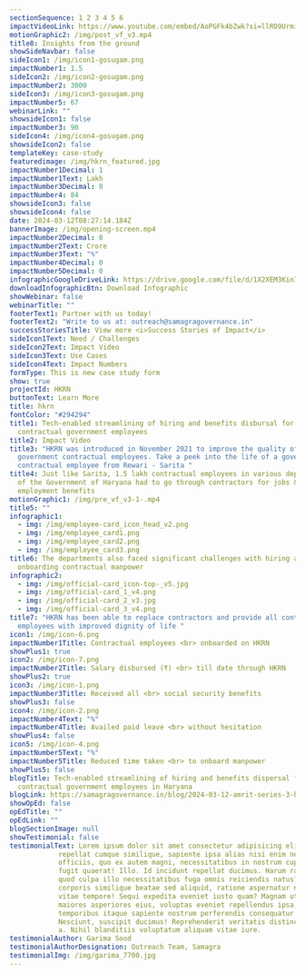 ```yaml
---
sectionSequence: 1 2 3 4 5 6
impactVideoLink: https://www.youtube.com/embed/AoPGFk4bZwk?si=llRO9UrmietJpc-A
motionGraphic2: /img/post_vf_v3.mp4
title8: Insights from the ground
showSideNavbar: false
sideIcon1: /img/icon1-gosugam.png
impactNumber1: 1.5
sideIcon2: /img/icon2-gosugam.png
impactNumber2: 3000
sideIcon3: /img/icon3-gosugam.png
impactNumber5: 67
webinarLink: ""
showsideIcon1: false
impactNumber3: 90
sideIcon4: /img/icon4-gosugam.png
showsideIcon2: false
templateKey: case-study
featuredimage: /img/hkrn_featured.jpg
impactNumber1Decimal: 1
impactNumber1Text: Lakh
impactNumber3Decimal: 0
impactNumber4: 84
showsideIcon3: false
showsideIcon4: false
date: 2024-03-12T08:27:14.184Z
bannerImage: /img/opening-screen.mp4
impactNumber2Decimal: 0
impactNumber2Text: Crore
impactNumber3Text: "%"
impactNumber4Decimal: 0
impactNumber5Decimal: 0
infographicGoogleDriveLink: https://drive.google.com/file/d/1X2XEM3Kin7WD9Mw_l3ag-1SCo6gMsQ8S/view?usp=sharing
downloadInfographicBtn: Download Infographic
showWebinar: false
webinarTitle: ""
footerText1: Partner with us today!
footerText2: "Write to us at: outreach@samagragovernance.in"
successStoriesTitle: View more <i>Success Stories of Impact</i>
sideIcon1Text: Need / Challenges
sideIcon2Text: Impact Video
sideIcon3Text: Use Cases
sideIcon4Text: Impact Numbers
formType: This is new case study form
show: true
projectId: HKRN
buttonText: Learn More
title: hkrn
fontColor: "#294294"
title1: Tech-enabled streamlining of hiring and benefits disbursal for
  contractual government employees
title2: Impact Video
title3: "HKRN was introduced in November 2021 to improve the quality of life of
  government contractual employees. Take a peek into the life of a government
  contractual employee from Rewari - Sarita "
title4: Just like Sarita, 1.5 lakh contractual employees in various departments
  of the Government of Haryana had to go through contractors for jobs &
  employment benefits
motionGraphic1: /img/pre_vf_v3-1-.mp4
title5: ""
infographic1:
  - img: /img/employee-card_icon_head_v2.png
  - img: /img/employee_card1.png
  - img: /img/employee_card2.png
  - img: /img/employee_card3.png
title6: The departments also faced significant challenges with hiring and
  onboarding contractual manpower
infographic2:
  - img: /img/official-card_icon-top-_v5.jpg
  - img: /img/official-card_1_v4.png
  - img: /img/official-card_2_v3.jpg
  - img: /img/official-card_3_v4.png
title7: "HKRN has been able to replace contractors and provide all contractual
  employees with improved dignity of life "
icon1: /img/icon-6.png
impactNumber1Title: Contractual employees <br> onboarded on HKRN
showPlus1: true
icon2: /img/icon-7.png
impactNumber2Title: Salary disbursed (₹) <br> till date through HKRN
showPlus2: true
icon3: /img/icon-1.png
impactNumber3Title: Received all <br> social security benefits
showPlus3: false
icon4: /img/icon-2.png
impactNumber4Text: "%"
impactNumber4Title: Availed paid leave <br> without hesitation
showPlus4: false
icon5: /img/icon-4.png
impactNumber5Text: "%"
impactNumber5Title: Reduced time taken <br> to onboard manpower
showPlus5: false
blogTitle: Tech-enabled streamlining of hiring and benefits dispersal for
  contractual government employees in Haryana
blogLink: https://samagragovernance.in/blog/2024-03-12-amrit-series-3-haryana-kaushal-rozgar-nigam/
showOpEd: false
opEdTitle: ""
opEdLink: ""
blogSectionImage: null
showTestimonial: false
testimonialText: Lorem ipsum dolor sit amet consectetur adipisicing elit. Consectetur
            repellat cumque similique, sapiente ipsa alias nisi enim nesciunt
            officiis, quo ex autem magni, necessitatibus in nostrum cupiditate
            fugit quaerat! Illo. Id incidunt repellat ducimus. Harum ratione
            quod culpa illo necessitatibus fuga omnis reiciendis natus? Fuga
            corporis similique beatae sed aliquid, ratione aspernatur nihil
            vitae tempore! Sequi expedita eveniet iusto quam? Magnam ut, debitis
            maiores asperiores eius, voluptas eveniet repellendus ipsa,
            temporibus itaque sapiente nostrum perferendis consequatur!
            Nesciunt, suscipit ducimus! Reprehenderit veritatis distinctio porro
            a. Nihil blanditiis voluptatum aliquam vitae iure.
testimonialAuthor: Garima Sood
testimonialAuthorDesignation: Outreach Team, Samagra
testimonialImg: /img/garima_7700.jpg
---
```

